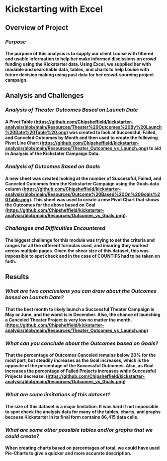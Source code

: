 # Kickstarting with Excel
##
## Overview of Project
### *Purpose*
#### The purpose of this analysis is to supply our client Louise with filtered and usable information to help her make informed discissions on crowd funding using the Kickstarter data. Using Excel, we supplied her with readable and searchable data, tables, and charts to help Louise with future decision making using past data for her crowd-sourcing project campaign.
##
## Analysis and Challenges 
### *Analysis of Theater Outcomes Based on Launch Date*
#### A Pivot Table (https://github.com/Chipsheffield/kickstarter-analysis/blob/main/Resources/Theater%20Outcomes%20By%20Launch%20Date%20Table%20.png) was created to look at Successful, Failed, and Canceled Outcomes by Month and then used to create the following Pivot Line Chart (https://github.com/Chipsheffield/kickstarter-analysis/blob/main/Resources/Theater_Outcomes_vs_Launch.png) to aid in Analysis of the Kickstater Campaign Data. 
#### 
### *Analysis of Outcomes Based on Goals*
#### A new sheet was created looking at the number of Successful, Failed, and Canceled Outcomes from the Kickstarter Campaign using the Goals data column (https://github.com/Chipsheffield/kickstarter-analysis/blob/main/Resources/Outcome%20Based%20On%20Goals%20Table.png). This sheet was used to create a new Pivot Chart that shows the Outcomes for the above based on Goal (https://github.com/Chipsheffield/kickstarter-analysis/blob/main/Resources/Outcomes_vs_Goals.png). 
#### 
### *Challenges and Difficulties Encountered*
#### The biggest challenge for this module was trying to set the criteria and ranges for all the different formulas used, and insuring they worked across multiple pages. Given the shear size of this dataset, this was impossible to spot check and in the case of COUNTIFS had to be taken on faith. 
##
## Results 
### *What are two conclusions you can draw about the Outcomes based on Launch Date?*
#### That the best month to likely launch a Successful Theater Campaign is May or June, and the worst is in December. Also, the chance of launching a Canceled Theater Project is very low no matter the month. (https://github.com/Chipsheffield/kickstarter-analysis/blob/main/Resources/Theater_Outcomes_vs_Launch.png) 
####
### *What can you conclude about the Outcomes based on Goals?* 
#### That the percentage of Outcomes Canceled remains below 20% for the most part, but steadily increases as the Goal increases, which is the opposite of the percentage of the Successful Outcomes. Also, as Goal increases the percentage of Failed Projects increases while Successful Projects decrease. (https://github.com/Chipsheffield/kickstarter-analysis/blob/main/Resources/Outcomes_vs_Goals.png) 
####
### *What are some limitations of this dataset?* 
#### The size of this dataset is a major limitation. It was hard if not impossible to spot check the analysis data for many of the tables, charts, and graphs because Kickstarter in its final form contains 86,415 data cells. 
####
### *What are some other possible tables and/or graphs that we could create?* 
#### When creating charts based on percentages of total, we could have used Pie-Charts to give a quicker and more accurate description. 

